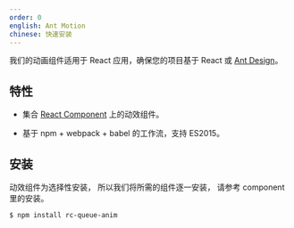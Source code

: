 ```yaml
---
order: 0
english: Ant Motion
chinese: 快速安装
---
```


我们的动画组件适用于 React 应用，确保您的项目基于 React 或 [Ant Design](http://ant.design/)。


## 特性

- 集合 [React Component](https://github.com/react-component) 上的动效组件。

- 基于 npm + webpack + babel 的工作流，支持 ES2015。


## 安装

动效组件为选择性安装， 所以我们将所需的组件逐一安装， 请参考 component 里的安装。

```bash
$ npm install rc-queue-anim
```

